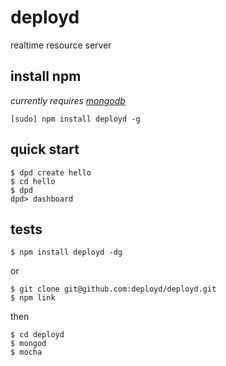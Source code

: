 # deployd

realtime resource server

## install npm

_currently requires [mongodb](http://www.mongodb.org/downloads)_

	[sudo] npm install deployd -g

## quick start

	$ dpd create hello
	$ cd hello
	$ dpd
	dpd> dashboard

## tests

	$ npm install deployd -dg

or

	$ git clone git@github.com:deployd/deployd.git
	$ npm link

then

	$ cd deployd
	$ mongod
	$ mocha